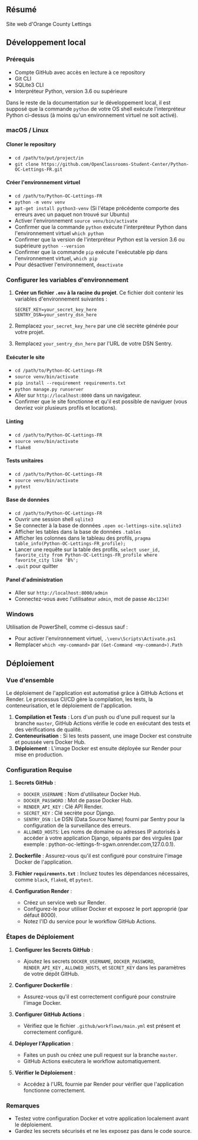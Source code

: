 ## Résumé

Site web d'Orange County Lettings

## Développement local

### Prérequis

- Compte GitHub avec accès en lecture à ce repository
- Git CLI
- SQLite3 CLI
- Interpréteur Python, version 3.6 ou supérieure

Dans le reste de la documentation sur le développement local, il est supposé que la commande `python` de votre OS shell exécute l'interpréteur Python ci-dessus (à moins qu'un environnement virtuel ne soit activé).

### macOS / Linux

#### Cloner le repository

- `cd /path/to/put/project/in`
- `git clone https://github.com/OpenClassrooms-Student-Center/Python-OC-Lettings-FR.git`

#### Créer l'environnement virtuel

- `cd /path/to/Python-OC-Lettings-FR`
- `python -m venv venv`
- `apt-get install python3-venv` (Si l'étape précédente comporte des erreurs avec un paquet non trouvé sur Ubuntu)
- Activer l'environnement `source venv/bin/activate`
- Confirmer que la commande `python` exécute l'interpréteur Python dans l'environnement virtuel
`which python`
- Confirmer que la version de l'interpréteur Python est la version 3.6 ou supérieure `python --version`
- Confirmer que la commande `pip` exécute l'exécutable pip dans l'environnement virtuel, `which pip`
- Pour désactiver l'environnement, `deactivate`

### Configurer les variables d'environnement

1. **Créer un fichier `.env` à la racine du projet**. Ce fichier doit contenir les variables d'environnement suivantes :

    ```env
    SECRET_KEY=your_secret_key_here
    SENTRY_DSN=your_sentry_dsn_here
    ```

2. Remplacez `your_secret_key_here` par une clé secrète générée pour votre projet.
3. Remplacez `your_sentry_dsn_here` par l'URL de votre DSN Sentry.

#### Exécuter le site

- `cd /path/to/Python-OC-Lettings-FR`
- `source venv/bin/activate`
- `pip install --requirement requirements.txt`
- `python manage.py runserver`
- Aller sur `http://localhost:8000` dans un navigateur.
- Confirmer que le site fonctionne et qu'il est possible de naviguer (vous devriez voir plusieurs profils et locations).

#### Linting

- `cd /path/to/Python-OC-Lettings-FR`
- `source venv/bin/activate`
- `flake8`

#### Tests unitaires

- `cd /path/to/Python-OC-Lettings-FR`
- `source venv/bin/activate`
- `pytest`

#### Base de données

- `cd /path/to/Python-OC-Lettings-FR`
- Ouvrir une session shell `sqlite3`
- Se connecter à la base de données `.open oc-lettings-site.sqlite3`
- Afficher les tables dans la base de données `.tables`
- Afficher les colonnes dans le tableau des profils, `pragma table_info(Python-OC-Lettings-FR_profile);`
- Lancer une requête sur la table des profils, `select user_id, favorite_city from
  Python-OC-Lettings-FR_profile where favorite_city like 'B%';`
- `.quit` pour quitter

#### Panel d'administration

- Aller sur `http://localhost:8000/admin`
- Connectez-vous avec l'utilisateur `admin`, mot de passe `Abc1234!`

### Windows

Utilisation de PowerShell, comme ci-dessus sauf :

- Pour activer l'environnement virtuel, `.\venv\Scripts\Activate.ps1` 
- Remplacer `which <my-command>` par `(Get-Command <my-command>).Path`

## Déploiement

### Vue d'ensemble

Le déploiement de l'application est automatisé grâce à GitHub Actions et Render. Le processus CI/CD gère la compilation, les tests, la conteneurisation, et le déploiement de l'application.

1. **Compilation et Tests** : Lors d'un push ou d'une pull request sur la branche `master`, GitHub Actions vérifie le code en exécutant des tests et des vérifications de qualité.
2. **Conteneurisation** : Si les tests passent, une image Docker est construite et poussée vers Docker Hub.
3. **Déploiement** : L'image Docker est ensuite déployée sur Render pour mise en production.

### Configuration Requise

1. **Secrets GitHub** :
   - `DOCKER_USERNAME` : Nom d'utilisateur Docker Hub.
   - `DOCKER_PASSWORD` : Mot de passe Docker Hub.
   - `RENDER_API_KEY` : Clé API Render.
   - `SECRET_KEY` : Clé secrète pour Django.
   - `SENTRY_DSN` : Le DSN (Data Source Name) fourni par Sentry pour la configuration de la surveillance des erreurs.
   - `ALLOWED_HOSTS`: Les noms de domaine ou adresses IP autorisés à accéder à votre application Django, séparés par des virgules (par exemple : python-oc-lettings-fr-sgwn.onrender.com,127.0.0.1).


2. **Dockerfile** : Assurez-vous qu'il est configuré pour construire l'image Docker de l'application.

3. **Fichier `requirements.txt`** : Incluez toutes les dépendances nécessaires, comme `black`, `flake8`, et `pytest`.

4. **Configuration Render** :
   - Créez un service web sur Render.
   - Configurez-le pour utiliser Docker et exposez le port approprié (par défaut 8000).
   - Notez l'ID du service pour le workflow GitHub Actions.

### Étapes de Déploiement

1. **Configurer les Secrets GitHub** :
   - Ajoutez les secrets `DOCKER_USERNAME`, `DOCKER_PASSWORD`, `RENDER_API_KEY` , `ALLOWED_HOSTS`, et `SECRET_KEY` dans les paramètres de votre dépôt GitHub.

2. **Configurer Dockerfile** :
   - Assurez-vous qu'il est correctement configuré pour construire l'image Docker.

3. **Configurer GitHub Actions** :
   - Vérifiez que le fichier `.github/workflows/main.yml` est présent et correctement configuré.

4. **Déployer l'Application** :
   - Faites un push ou créez une pull request sur la branche `master`.
   - GitHub Actions exécutera le workflow automatiquement.

5. **Vérifier le Déploiement** :
   - Accédez à l'URL fournie par Render pour vérifier que l'application fonctionne correctement.

### Remarques

- Testez votre configuration Docker et votre application localement avant le déploiement.
- Gardez les secrets sécurisés et ne les exposez pas dans le code source.

